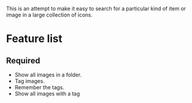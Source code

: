 This is an attempt to make it easy to search for a particular kind of item or image in a large collection of icons.

# Feature list
## Required

- Show all images in a folder.
- Tag images.
- Remember the tags.
- Show all images with a tag